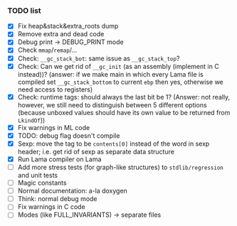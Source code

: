 ### TODO list

- [x] Fix heap&stack&extra_roots dump
- [x] Remove extra and dead code
- [x] Debug print -> DEBUG_PRINT mode
- [x] Check `mmap`/`remap`/...
- [x] Check: `__gc_stack_bot`: same issue as `__gc_stack_top`?
- [x] Check: Can we get rid of `__gc_init` (as an assembly (implement in C instead))? (answer: if we make main in which every Lama file is compiled set `__gc_stack_bottom` to current `ebp` then yes, otherwise we need access to registers)
- [x] Check: runtime tags: should always the last bit be 1? (Answer: not really, however, we still need to distinguish between 5 different options (because unboxed values should have its own value to be returned from `LkindOf`))
- [x] Fix warnings in ML code
- [x] TODO: debug flag doesn't compile
- [x] Sexp: move the tag to be `contents[0]` instead of the word in sexp header; i.e. get rid of sexp as separate data structure
- [x] Run Lama compiler on Lama
- [ ] Add more stress tests (for graph-like structures) to `stdlib/regression` and unit tests
- [ ] Magic constants
- [ ] Normal documentation: a-la doxygen
- [ ] Think: normal debug mode
- [ ] Fix warnings in C code
- [ ] Modes (like FULL_INVARIANTS) -> separate files